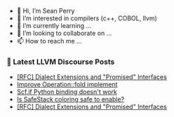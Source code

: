 - 👋 Hi, I’m Sean Perry
- 👀 I’m interested in compilers (c++, COBOL, llvm)
- 🌱 I’m currently learning ...
- 💞️ I’m looking to collaborate on ...
- 📫 How to reach me ...

<!---
s66perry/s66perry is a ✨ special ✨ repository because its `README.md` (this file) appears on your GitHub profile.
You can click the Preview link to take a look at your changes.
--->
### 📕 Latest LLVM Discourse Posts

<!-- DISCOURSE-LLVM:START -->
- [[RFC] Dialect Extensions and &quot;Promised&quot; Interfaces](https://discourse.llvm.org/t/rfc-dialect-extensions-and-promised-interfaces/60451/7)
- [Improve Operation::fold implement](https://discourse.llvm.org/t/improve-operation-fold-implement/60112/5)
- [Scf.if Python binding doesn&#39;t work](https://discourse.llvm.org/t/scf-if-python-binding-doesnt-work/60531/1)
- [Is SafeStack coloring safe to enable?](https://discourse.llvm.org/t/is-safestack-coloring-safe-to-enable/60477/8)
- [[RFC] Dialect Extensions and &quot;Promised&quot; Interfaces](https://discourse.llvm.org/t/rfc-dialect-extensions-and-promised-interfaces/60451/6)
<!-- DISCOURSE-LLVM:END -->
